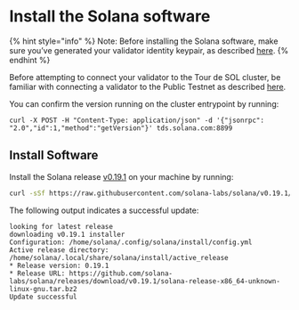 # Install the Solana software

{% hint style="info" %}
Note: Before installing the Solana software, make sure you’ve generated your validator identity keypair, as described [here](validator-public-key-registration.md).
{% endhint %}

Before attempting to connect your validator to the Tour de SOL cluster, be familiar with connecting a validator to the Public Testnet as described [here](https://docs.solana.com/book/running-validator).

You can confirm the version running on the cluster entrypoint by running:

```text
curl -X POST -H "Content-Type: application/json" -d '{"jsonrpc": "2.0","id":1,"method":"getVersion"}' tds.solana.com:8899
```

## Install Software

Install the Solana release [v0.19.1](https://github.com/solana-labs/solana/releases/tag/v0.18.1) on your machine by running:

```bash
curl -sSf https://raw.githubusercontent.com/solana-labs/solana/v0.19.1/install/solana-install-init.sh | sh -s - 0.19.1
```

The following output indicates a successful update:

```text
looking for latest release
downloading v0.19.1 installer
Configuration: /home/solana/.config/solana/install/config.yml
Active release directory: /home/solana/.local/share/solana/install/active_release
* Release version: 0.19.1
* Release URL: https://github.com/solana-labs/solana/releases/download/v0.19.1/solana-release-x86_64-unknown-linux-gnu.tar.bz2
Update successful
```

